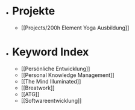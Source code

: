 - # Projekte
	- [[Projects/200h Element Yoga Ausbildung]]
- # Keyword Index
	- [[Persönliche Entwicklung]]
	- [[Personal Knowledge Management]]
	- [[The Mind Illuminated]]
	- [[Breatwork]]
	- [[ATG]]
	- [[Softwareentwicklung]]